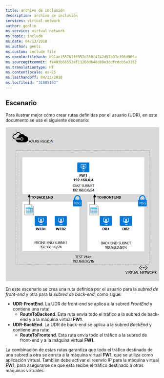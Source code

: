 ```yaml
---
title: archivo de inclusión
description: archivo de inclusión
services: virtual-network
author: genlin
ms.service: virtual-network
ms.topic: include
ms.date: 04/13/2018
ms.author: genli
ms.custom: include file
ms.openlocfilehash: b91ae155761f6357e286f4742d57b97cf96d909a
ms.sourcegitcommit: fa493b66552af11260db48d89e3ddfcdcb5e3152
ms.translationtype: HT
ms.contentlocale: es-ES
ms.lasthandoff: 04/23/2018
ms.locfileid: "31805163"
---
```

## <a name="scenario"></a>Escenario
Para ilustrar mejor cómo crear rutas definidas por el usuario (UDR), en este documento se usa el siguiente escenario:

![DESCRIPCIÓN DE LA IMAGEN](./media/virtual-network-create-udr-scenario-include/figure1.png)

En este escenario se crea una ruta definida por el usuario para la *subred de front-end* y otra para la *subred de back-end*, como sigue: 

* **UDR-FrontEnd**. La UDR de front-end se aplica a la subred *FrontEnd* y contiene una ruta:    
  * **RouteToBackend**. Esta ruta envía todo el tráfico a la subred de back-end y a la máquina virtual **FW1**.
* **UDR-BackEnd**. La UDR de back-end se aplica a la subred *BackEnd* y contiene una ruta:    
  * **RouteToFrontend**. Esta ruta envía todo el tráfico a la subred de front-end y a la máquina virtual **FW1**.

La combinación de estas rutas garantiza que todo el tráfico destinado de una subred a otra se enruta a la máquina virtual **FW1**, que se utiliza como aplicación virtual. También debe activar el reenvío IP para la máquina virtual **FW1**, para asegurarse de que esta recibe el tráfico destinado a otras máquinas virtuales.

